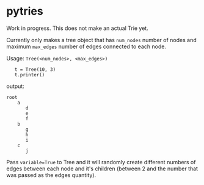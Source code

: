 pytries
=======

Work in progress. This does not make an actual Trie yet.

Currently only makes a tree object that has `num_nodes` number of nodes and maximum `max_edges` number of edges connected to each node.

Usage: `Tree(<num_nodes>, <max_edges>)`

       t = Tree(10, 3)
       t.printer()

output:

    root
        a
           d
           e
           f
        b
           g
           h
           i
        c
           j

Pass `variable=True` to Tree and it will randomly create different numbers of edges between each node and it's children (between 2 and the number that was passed as the edges quantity).
